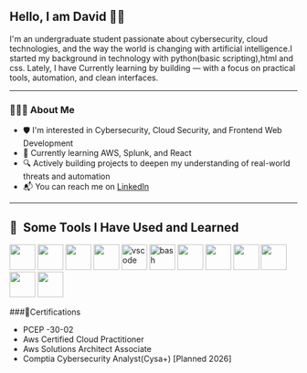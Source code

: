 ## Hello, I am David 👋🏾

I'm an undergraduate student passionate about cybersecurity, cloud technologies, and the way the world is changing with artificial intelligence.I started my background in technology with python(basic scripting),html and css. Lately, I have Currently learning by building — with a focus on practical tools, automation, and clean interfaces.

---

### 👨🏾‍💻 About Me

- 🛡️ I'm interested in Cybersecurity, Cloud Security, and Frontend Web Development  
- 🌱 Currently learning AWS, Splunk, and React  
- 🔍 Actively building projects to deepen my understanding of real-world threats and automation  
- 📬 You can reach me on [LinkedIn](www.linkedin.com/in/doladejo)  
---
<h2> 🚀 &nbsp;Some Tools I Have Used and Learned</h2>
<p align="left">
 
 <img src="https://cdn.jsdelivr.net/gh/devicons/devicon@latest/icons/python/python-original.svg" width="45" height="45" />
   <img src="https://cdn.jsdelivr.net/gh/devicons/devicon@latest/icons/css3/css3-original.svg" width="45" height="45"/>   
    <img src="https://cdn.jsdelivr.net/gh/devicons/devicon@latest/icons/splunk/splunk-original-wordmark.svg"width="45" height="45" />
  
  <img src="https://cdn.jsdelivr.net/gh/devicons/devicon@latest/icons/rstudio/rstudio-original.svg" width="45" height="45"/>
           
<img src="https://cdn.jsdelivr.net/gh/devicons/devicon/icons/vscode/vscode-original.svg" alt="vscode" width="45" height="45"/>
<img src="https://cdn.jsdelivr.net/gh/devicons/devicon/icons/bash/bash-original.svg" alt="bash" width="45" height="45"/>
<img src="https://cdn.jsdelivr.net/gh/devicons/devicon@latest/icons/html5/html5-original.svg" width="45" height="45" />
<img src="https://cdn.jsdelivr.net/gh/devicons/devicon@latest/icons/javascript/javascript-original.svg" width="45" height="45"/>
<img src="https://cdn.jsdelivr.net/gh/devicons/devicon@latest/icons/linux/linux-original.svg" width="45" height="45"/>
<img src="https://cdn.jsdelivr.net/gh/devicons/devicon@latest/icons/powershell/powershell-original.svg" width="45" height="45"/>
<img src="https://cdn.jsdelivr.net/gh/devicons/devicon@latest/icons/amazonwebservices/amazonwebservices-original-wordmark.svg" width="45" height="45"/>
 <img src="https://cdn.jsdelivr.net/gh/devicons/devicon@latest/icons/yaml/yaml-original.svg" width="45" height="45"/> 
</p>

###🧠Certifications
- PCEP -30-02
- Aws Certified Cloud Practitioner
- Aws Solutions Architect Associate
- Comptia Cybersecurity Analyst(Cysa+) [Planned 2026]
